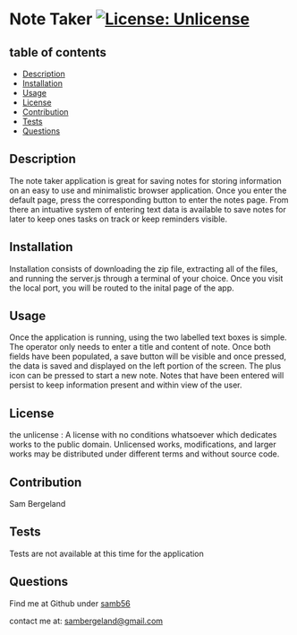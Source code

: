# Note Taker [![License: Unlicense](https://img.shields.io/badge/license-Unlicense-blue.svg)](http://unlicense.org/)
  ## table of contents
  - [Description](#description)
  - [Installation](#installation)
  - [Usage](#usage)
  - [License](#license)
  - [Contribution](#contribution)
  - [Tests](#tests)
  - [Questions](#questions)

  ## Description 
  The note taker application is great for saving notes for storing information on an easy to use and minimalistic browser application. Once you enter the default page, press the corresponding button to enter the notes page. From there an intuative system of entering text data is available to save notes for later to keep ones tasks on track or keep reminders visible.

  ## Installation 
  Installation consists of downloading the zip file, extracting all of the files, and running the server.js through a terminal of your choice. Once you visit the local port, you will be routed to the inital page of the app.

  ## Usage 
  Once the application is running, using the two labelled text boxes is simple. The operator only needs to enter a title and content of note. Once both fields have been populated, a save button will be visible and once pressed, the data is saved and displayed on the left portion of the screen. The plus icon can be pressed to start a new note. Notes that have been entered will persist to keep information present and within view of the user. 

  ## License 
  the unlicense :
  A license with no conditions whatsoever which dedicates works to the public domain. Unlicensed works, modifications, and larger works may be distributed under different terms and without source code.

  ## Contribution 
  Sam Bergeland

  ## Tests 
  Tests are not available at this time for the application

  ## Questions 
  Find me at Github under [samb56](https://github.com/samb56)

  contact me at:
  [sambergeland@gmail.com](mailto:sambergeland@gmail.com)


